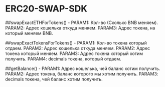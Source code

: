 # ERC20-SWAP-SDK
 ##swapExactETHForTokens() - 
 PARAM1: Кол-во (Сколько BNB меняем).
 PARAM2: Адрес кошелька откуда меняем. 
 PARAM3: Адрес токена, на который меняем BNB.
  
  ##swapExactTokensForTokens() - 
  PARAM1: Кол-во токена который отдаем. 
  PARAM2: Адрес кошелька откуда меняем. 
  PARAM2: Адрес токена который меняем.
  PARAM3: Адрес токена который хотим получить. 
  PARAM4: decimals токена, который отдаем.

  ##getBalance() - 
  PARAM1: Адрес кошелька, чей баланс хотим получить. 
  PARAM2: Адрес токена, баланс которого мы хотим получить. 
  PARAM3: decimals токена, чей баланс хотим получить.
